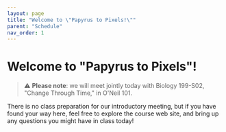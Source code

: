 ```yaml
---
layout: page
title: "Welcome to \"Papyrus to Pixels!\""
parent: "Schedule"
nav_order: 1
---
```



# Welcome to "Papyrus to Pixels"!

> ⚠️ **Please note**: we will meet jointly today with Biology 199-S02, "Change Through Time," in O'Neil 101.

There is no class preparation for our introductory meeting, but if you have found your way here, feel free to explore the course web site, and bring up any questions you might have in class today!